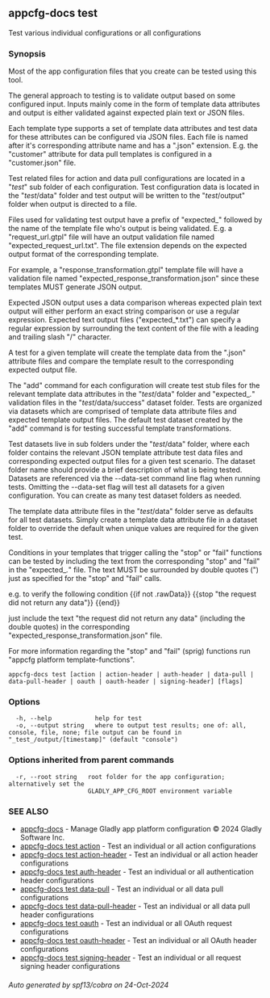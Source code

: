 ## appcfg-docs test

Test various individual configurations or all configurations

### Synopsis

Most of the app configuration files that you create can be tested using this tool.

The general approach to testing is to validate output based on some configured
input. Inputs mainly come in the form of template data attributes and output
is either validated against expected plain text or JSON files.

Each template type supports a set of template data attributes and test data for
these attributes can be configured via JSON files. Each file is named after it's
corresponding attribute name and has a ".json" extension. E.g. the "customer"
attribute for data pull templates is configured in a "customer.json" file.

Test related files for action and data pull configurations are located in a
"_test_" sub folder of each configuration. Test configuration data is located
in the "_test_/data" folder and test output will be written to the "_test_/output"
folder when output is directed to a file.

Files used for validating test output have a prefix of "expected_" followed by
the name of the template file who's output is being validated. E.g. a "request_url.gtpl"
file will have an output validation file named "expected_request_url.txt". The
file extension depends on the expected output format of the corresponding
template.

For example, a "response_transformation.gtpl" template file  will have a validation
file named "expected_response_transformation.json" since these templates MUST
generate JSON output.

Expected JSON output uses a data comparison whereas expected plain text output
will either perform an exact string comparison or use a regular expression. Expected
text output files ("expected_*.txt") can specify a regular expression by surrounding
the text content of the file with a leading and trailing slash "/" character.

A test for a given template will create the template data from the ".json" attribute
files and compare the template result to the corresponding expected output file.

The "add" command for each configuration will create test stub files for the
relevant template data attributes in the "_test_/data" folder and "expected_*.*"
validation files in the "_test_/data/success" dataset folder. Tests are organized
via datasets which are comprised of template data attribute files and expected
template output files. The default test dataset created by the "add" command is
for testing successful template transformations.

Test datasets live in sub folders under the "_test_/data" folder, where each
folder contains the relevant JSON template attribute test data files and corresponding
expected output files for a given test scenario. The dataset folder name should
provide a brief description of what is being tested. Datasets are referenced
via the --data-set command line flag when running tests. Omitting the --data-set
flag will test all datasets for a given configuration. You can create as many
test dataset folders as needed.

The template data attribute files in the "_test_/data" folder serve as defaults
for all test datasets. Simply create a template data attribute file in a dataset
folder to override the default when unique values are required for the given test.

Conditions in your templates that trigger calling the "stop" or "fail" functions can
be tested by including the text from the corresponding "stop" and "fail" in the
"expected_*.*" file. The text MUST be surrounded by double quotes (") just as
specified for the "stop" and "fail" calls.

e.g. to verify the following condition
{{if not .rawData}}
    {{stop "the request did not return any data"}}
{{end}}

just include the text "the request did not return any data" (including the double
quotes) in the corresponding "expected_response_transformation.json" file.

For more information regarding the "stop" and "fail" (sprig) functions run
"appcfg platform template-functions".


```
appcfg-docs test [action | action-header | auth-header | data-pull | data-pull-header | oauth | oauth-header | signing-header] [flags]
```

### Options

```
  -h, --help            help for test
  -o, --output string   where to output test results; one of: all, console, file, none; file output can be found in "_test_/output/[timestamp]" (default "console")
```

### Options inherited from parent commands

```
  -r, --root string   root folder for the app configuration; alternatively set the
                      GLADLY_APP_CFG_ROOT environment variable
```

### SEE ALSO

* [appcfg-docs](appcfg-docs.md)	 - Manage Gladly app platform configuration © 2024 Gladly Software Inc.
* [appcfg-docs test action](appcfg-docs_test_action.md)	 - Test an individual or all action configurations
* [appcfg-docs test action-header](appcfg-docs_test_action-header.md)	 - Test an individual or all action header configurations
* [appcfg-docs test auth-header](appcfg-docs_test_auth-header.md)	 - Test an individual or all authentication header configurations
* [appcfg-docs test data-pull](appcfg-docs_test_data-pull.md)	 - Test an individual or all data pull configurations
* [appcfg-docs test data-pull-header](appcfg-docs_test_data-pull-header.md)	 - Test an individual or all data pull header configurations
* [appcfg-docs test oauth](appcfg-docs_test_oauth.md)	 - Test an individual or all OAuth request configurations
* [appcfg-docs test oauth-header](appcfg-docs_test_oauth-header.md)	 - Test an individual or all OAuth header configurations
* [appcfg-docs test signing-header](appcfg-docs_test_signing-header.md)	 - Test an individual or all request signing header configurations

###### Auto generated by spf13/cobra on 24-Oct-2024
